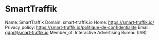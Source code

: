 
# SmartTraffik

Name: SmartTraffik
Domain: smart-traffik.io
Home: https://smart-traffik.io/
Privacy_policy: https://smart-traffik.io/politique-de-confidentialite
Email: gdpr@smart-traffik.io
Member_of: Interactive Advertising Bureau (IAB)
